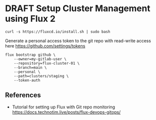 # DRAFT Setup Cluster Management using Flux 2


```
curl -s https://fluxcd.io/install.sh | sudo bash
```

Generate a personal access token to the git repo with read-write access here https://github.com/settings/tokens

```
flux bootstrap github \
    --owner=my-gitlab-user \
    --repository=flux-cluster-01 \
    --branch=main \
    --personal \
    --path=clusters/staging \
    --token-auth
```



## References
* Tutorial for setting up Flux with Git repo monitoring https://docs.technotim.live/posts/flux-devops-gitops/
